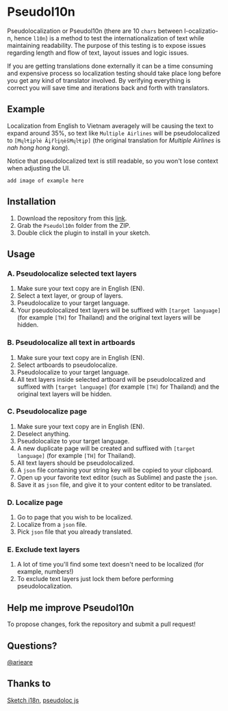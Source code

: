 # Pseudol10n
Pseudolocalization or Pseudol10n (there are 10 `chars` between l-ocalizatio-n, hence `l10n`) is a method to test the internationalization of text while maintaining readability. The purpose of this testing is to expose issues regarding length and flow of text, layout issues and logic issues.

If you are getting translations done externally it can be a time consuming and expensive process so localization testing should take place long before you get any kind of translator involved. By verifying everything is correct you will save time and iterations back and forth with translators.

## Example
Localization from English to Vietnam averagely will be causing the text to expand around 35%, so text like `Multiple Airlines` will be pseudolocalized to `[Mųŀŧįƿŀė ȂįřŀįƞėšMųŀŧįƿ]` (the original translation for *Multiple Airlines* is *nah hong hong kong*).

Notice that pseudolocalized text is still readable, so you won't lose context when adjusting the UI.

`add image of example here`

## Installation
1. Download the repository from this [link](https://github.com/arieare/Sketch-Pseudol10n/archive/master.zip).
2. Grab the `Pseudol10n` folder from the ZIP.
3. Double click the plugin to install in your sketch.


## Usage
### A. Pseudolocalize selected text layers
1. Make sure your text copy are in English (EN).
2. Select a text layer, or group of layers.
3. Pseudolocalize to your target language.
4. Your pseudolocalized text layers will be suffixed with `[target language]` (for example `[TH]` for Thailand) and the original text layers will be hidden.

### B. Pseudolocalize all text in artboards
1. Make sure your text copy are in English (EN).
2. Select artboards to pseudolocalize.
3. Pseudolocalize to your target language.
4. All text layers inside selected artboard will be pseudolocalized and suffixed with `[target language]` (for example `[TH]` for Thailand) and the original text layers will be hidden.

### C. Pseudolocalize page
1. Make sure your text copy are in English (EN).
2. Deselect anything.
3. Pseudolocalize to your target language.
4. A new duplicate page will be created and suffixed with `[target language]` (for example `[TH]` for Thailand).
5. All text layers should be pseudolocalized.
6. A `json` file containing your string key will be copied to your clipboard.
7. Open up your favorite text editor (such as Sublime) and paste the `json`.
8. Save it as `json` file, and give it to your content editor to be translated.

### D. Localize page
1. Go to page that you wish to be localized.
2. Localize from a `json` file.
3. Pick `json` file that you already translated.

### E. Exclude text layers
1. A lot of time you'll find some text doesn't need to be localized (for example, numbers!)
2. To exclude text layers just lock them before performing pseudolocalization.

## Help me improve Pseudol10n
To propose changes, fork the repository and submit a pull request!

## Questions?
[@arieare](http://twitter.com/arieare)

## Thanks to
[Sketch i18n](https://github.com/kristof/sketch-i18n), [pseudoloc js](https://github.com/bunkat/pseudoloc)
